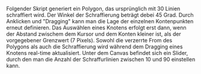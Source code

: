 Folgender Skript generiert ein Polygon, das ursprünglich mit 30 Linien schraffiert wird. Der Winkel der Schraffierung beträgt debei 45 Grad. Durch Anklicken und "Dragging" kann man die Lage der einzelnen Kontenpunkten erneut definieren. Das Auswählen eines Knotens erfolgt erst dann, wenn der Abstand zwischem dem Kursor und dem Konten kleiner ist, als der vorgegebener Grenzwert (7 Pixels). Sowohl die verzerrte From des Polygons als auch die Schraffierung wird während dem Dragging eines Knotens real-time aktualisiert. Unter dem Canvas befindet sich ein Slider, durch den man die Anzahl der Schraffurlinien zwischen 10 und 90 einstellen kann.

